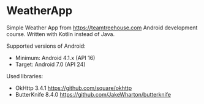 # WeatherApp

Simple Weather App from https://teamtreehouse.com Android development course. Written with Kotlin instead of Java.

Supported versions of Android:
- Minimum: Android 4.1.x (API 16)
- Target: Android 7.0 (API 24)

Used libraries:
- OkHttp 3.4.1
https://github.com/square/okhttp
- ButterKnife 8.4.0
https://github.com/JakeWharton/butterknife
